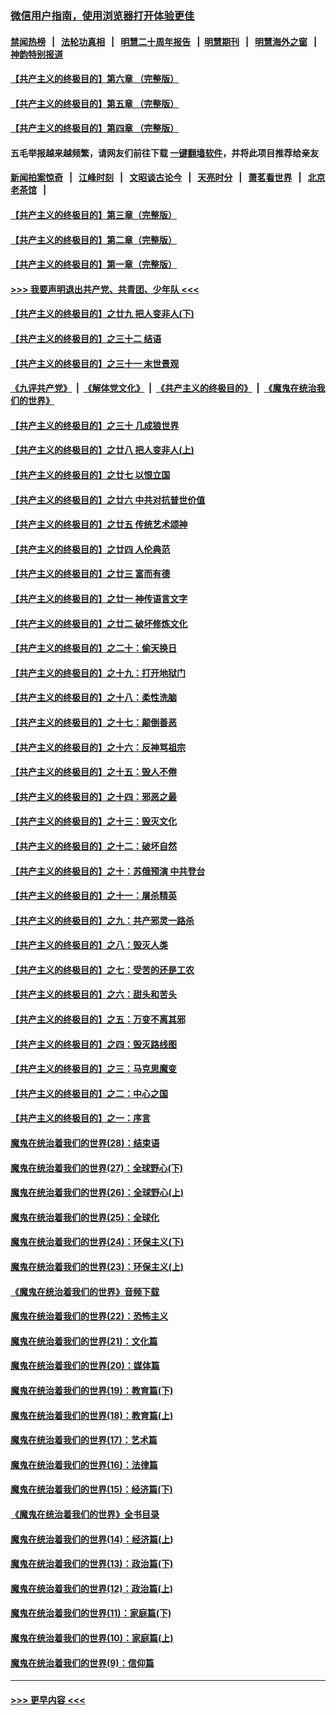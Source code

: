 ### [微信用户指南，使用浏览器打开体验更佳](https://github.com/gfw-breaker/banned-news1/blob/master/indexes/wechat-guide.md?t=0)
#### [禁闻热榜](热点新闻.md?t=0)  &nbsp;&nbsp;|&nbsp;&nbsp; [法轮功真相](https://github.com/gfw-breaker/truth/blob/master/README.md?t=0) &nbsp;&nbsp;|&nbsp;&nbsp; [明慧二十周年报告](https://github.com/gfw-breaker/mh-reports/blob/master/README.md?t=0) &nbsp;&nbsp;|&nbsp;&nbsp;[明慧期刊](https://github.com/gfw-breaker/mh-qikan) &nbsp;&nbsp;|&nbsp;&nbsp; [明慧海外之窗](https://github.com/gfw-breaker/mh-news/blob/master/README.md?t=0) &nbsp;&nbsp;|&nbsp;&nbsp; [神韵特别报道](https://github.com/gfw-breaker/mh-news/blob/master/shenyun.md?t=0)
#### [【共产主义的终极目的】第六章 （完整版）](../pages/nsc422/n11428913.md?t=02051701) 
#### [【共产主义的终极目的】第五章 （完整版）](../pages/nsc422/n11428912.md?t=02051701) 
#### [【共产主义的终极目的】第四章 （完整版）](../pages/nsc422/n11428907.md?t=02051701) 
#### 五毛举报越来越频繁，请网友们前往下载 [一键翻墙软件](https://github.com/gfw-breaker/ssr-accounts)，并将此项目推荐给亲友
#### [新闻拍案惊奇](https://github.com/gfw-breaker/banned-news1/blob/master/pages/link4.md) &nbsp;&nbsp;|&nbsp;&nbsp; [江峰时刻](https://github.com/gfw-breaker/banned-news1/blob/master/pages/link4.md) &nbsp;&nbsp;|&nbsp;&nbsp; [文昭谈古论今](https://github.com/gfw-breaker/banned-news1/blob/master/pages/link4.md) &nbsp;&nbsp;|&nbsp;&nbsp; [天亮时分](https://github.com/gfw-breaker/banned-news1/blob/master/pages/link4.md) &nbsp;&nbsp;|&nbsp;&nbsp; [萧茗看世界](https://github.com/gfw-breaker/banned-news1/blob/master/pages/link4.md) &nbsp;&nbsp;|&nbsp;&nbsp; [北京老茶馆](https://github.com/gfw-breaker/banned-news1/blob/master/pages/link4.md) &nbsp;&nbsp;|&nbsp;&nbsp; 
#### [【共产主义的终极目的】第三章（完整版）](../pages/nsc422/n11428848.md?t=02051701) 
#### [【共产主义的终极目的】第二章（完整版）](../pages/nsc422/n11428831.md?t=02051701) 
#### [【共产主义的终极目的】第一章（完整版）](../pages/nsc422/n11417651.md?t=02051701) 
#### [>>> 我要声明退出共产党、共青团、少年队 <<<](https://github.com/begood0513/goodnews/blob/master/quit/letter.md) 
#### [【共产主义的终极目的】之廿九 把人变非人(下)](../pages/nsc422/n11344140.md?t=02051701) 
#### [【共产主义的终极目的】之三十二 结语](../pages/nsc422/n11360535.md?t=02051701) 
#### [【共产主义的终极目的】之三十一 末世景观](../pages/nsc422/n11351129.md?t=02051701) 
#### [《九评共产党》](https://github.com/begood0513/9ping.md/blob/master/README.md) &nbsp;|&nbsp; [《解体党文化》](../../../../jtdwh.md/blob/master/README.md)  &nbsp;|&nbsp; [《共产主义的终极目的》](../../../../gczydzjmd.md/blob/master/README.md) &nbsp;|&nbsp; [《魔鬼在统治我们的世界》](../../../../mgztzwmdsj.md/blob/master/README.md) 
#### [【共产主义的终极目的】之三十 几成狼世界](../pages/nsc422/n11348280.md?t=02051701) 
#### [【共产主义的终极目的】之廿八 把人变非人(上)](../pages/nsc422/n11340492.md?t=02051701) 
#### [【共产主义的终极目的】之廿七 以恨立国](../pages/nsc422/n11336944.md?t=02051701) 
#### [【共产主义的终极目的】之廿六 中共对抗普世价值](../pages/nsc422/n11324785.md?t=02051701) 
#### [【共产主义的终极目的】之廿五 传统艺术颂神](../pages/nsc422/n11296396.md?t=02051701) 
#### [【共产主义的终极目的】之廿四 人伦典范](../pages/nsc422/n11296397.md?t=02051701) 
#### [【共产主义的终极目的】之廿三 富而有德](../pages/nsc422/n11283598.md?t=02051701) 
#### [【共产主义的终极目的】之廿一 神传语言文字](../pages/nsc422/n11263265.md?t=02051701) 
#### [【共产主义的终极目的】之廿二 破坏修炼文化](../pages/nsc422/n11245728.md?t=02051701) 
#### [【共产主义的终极目的】之二十：偷天换日](../pages/nsc422/n11238846.md?t=02051701) 
#### [【共产主义的终极目的】之十九：打开地狱门](../pages/nsc422/n11206376.md?t=02051701) 
#### [【共产主义的终极目的】之十八：柔性洗脑](../pages/nsc422/n11199994.md?t=02051701) 
#### [【共产主义的终极目的】之十七：颠倒善恶](../pages/nsc422/n11179782.md?t=02051701) 
#### [【共产主义的终极目的】之十六：反神骂祖宗](../pages/nsc422/n11166798.md?t=02051701) 
#### [【共产主义的终极目的】之十五：毁人不倦](../pages/nsc422/n11166792.md?t=02051701) 
#### [【共产主义的终极目的】之十四：邪恶之最](../pages/nsc422/n11150249.md?t=02051701) 
#### [【共产主义的终极目的】之十三：毁灭文化](../pages/nsc422/n11135227.md?t=02051701) 
#### [【共产主义的终极目的】之十二：破坏自然](../pages/nsc422/n11135214.md?t=02051701) 
#### [【共产主义的终极目的】之十：苏俄预演 中共登台](../pages/nsc422/n11118424.md?t=02051701) 
#### [【共产主义的终极目的】之十一：屠杀精英](../pages/nsc422/n11118442.md?t=02051701) 
#### [【共产主义的终极目的】之九：共产邪灵一路杀](../pages/nsc422/n11114139.md?t=02051701) 
#### [【共产主义的终极目的】之八：毁灭人类](../pages/nsc422/n11108503.md?t=02051701) 
#### [【共产主义的终极目的】之七：受苦的还是工农](../pages/nsc422/n11101809.md?t=02051701) 
#### [【共产主义的终极目的】之六：甜头和苦头](../pages/nsc422/n11096971.md?t=02051701) 
#### [【共产主义的终极目的】之五：万变不离其邪](../pages/nsc422/n11091285.md?t=02051701) 
#### [【共产主义的终极目的】之四：毁灭路线图](../pages/nsc422/n11086284.md?t=02051701) 
#### [【共产主义的终极目的】之三：马克思魔变](../pages/nsc422/n11061941.md?t=02051701) 
#### [【共产主义的终极目的】之二：中心之国](../pages/nsc422/n11047728.md?t=02051701) 
#### [【共产主义的终极目的】之一：序言](../pages/nsc422/n11086077.md?t=02051701) 
#### [魔鬼在统治着我们的世界(28)：结束语](../pages/nsc422/n10936246.md?t=02051701) 
#### [魔鬼在统治着我们的世界(27)：全球野心(下)](../pages/nsc422/n10928319.md?t=02051701) 
#### [魔鬼在统治着我们的世界(26)：全球野心(上)](../pages/nsc422/n10900318.md?t=02051701) 
#### [魔鬼在统治着我们的世界(25)：全球化](../pages/nsc422/n10788205.md?t=02051701) 
#### [魔鬼在统治着我们的世界(24)：环保主义(下)](../pages/nsc422/n10695307.md?t=02051701) 
#### [魔鬼在统治着我们的世界(23)：环保主义(上)](../pages/nsc422/n10688613.md?t=02051701) 
#### [《魔鬼在统治着我们的世界》音频下载](../pages/nsc422/n10635553.md?t=02051701) 
#### [魔鬼在统治着我们的世界(22)：恐怖主义](../pages/nsc422/n10614727.md?t=02051701) 
#### [魔鬼在统治着我们的世界(21)：文化篇](../pages/nsc422/n10597706.md?t=02051701) 
#### [魔鬼在统治着我们的世界(20)：媒体篇](../pages/nsc422/n10586579.md?t=02051701) 
#### [魔鬼在统治着我们的世界(19)：教育篇(下)](../pages/nsc422/n10564808.md?t=02051701) 
#### [魔鬼在统治着我们的世界(18)：教育篇(上)](../pages/nsc422/n10526970.md?t=02051701) 
#### [魔鬼在统治着我们的世界(17)：艺术篇](../pages/nsc422/n10499093.md?t=02051701) 
#### [魔鬼在统治着我们的世界(16)：法律篇](../pages/nsc422/n10485969.md?t=02051701) 
#### [魔鬼在统治着我们的世界(15)：经济篇(下)](../pages/nsc422/n10469975.md?t=02051701) 
#### [《魔鬼在统治着我们的世界》全书目录](../pages/nsc422/n10464261.md?t=02051701) 
#### [魔鬼在统治着我们的世界(14)：经济篇(上)](../pages/nsc422/n10457370.md?t=02051701) 
#### [魔鬼在统治着我们的世界(13)：政治篇(下)](../pages/nsc422/n10448270.md?t=02051701) 
#### [魔鬼在统治着我们的世界(12)：政治篇(上)](../pages/nsc422/n10444576.md?t=02051701) 
#### [魔鬼在统治着我们的世界(11)：家庭篇(下)](../pages/nsc422/n10440961.md?t=02051701) 
#### [魔鬼在统治着我们的世界(10)：家庭篇(上)](../pages/nsc422/n10435448.md?t=02051701) 
#### [魔鬼在统治着我们的世界(9)：信仰篇](../pages/nsc422/n10432159.md?t=02051701) 

----
#### [ >>> 更早内容 <<< ](../indexes/nsc422-earlier.md)
